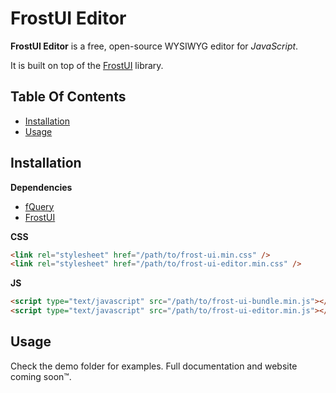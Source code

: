 # FrostUI Editor

**FrostUI Editor** is a free, open-source WYSIWYG editor for *JavaScript*.

It is built on top of the [FrostUI](https://github.com/elusivecodes/FrostUI) library.


## Table Of Contents
- [Installation](#installation)
- [Usage](#usage)



## Installation

**Dependencies**

- [fQuery](https://github.com/elusivecodes/fQuery)
- [FrostUI](https://github.com/elusivecodes/FrostUI)

**CSS**

```html
<link rel="stylesheet" href="/path/to/frost-ui.min.css" />
<link rel="stylesheet" href="/path/to/frost-ui-editor.min.css" />
```

**JS**

```html
<script type="text/javascript" src="/path/to/frost-ui-bundle.min.js"></script>
<script type="text/javascript" src="/path/to/frost-ui-editor.min.js"></script>
```


## Usage

Check the demo folder for examples. Full documentation and website coming soon™.